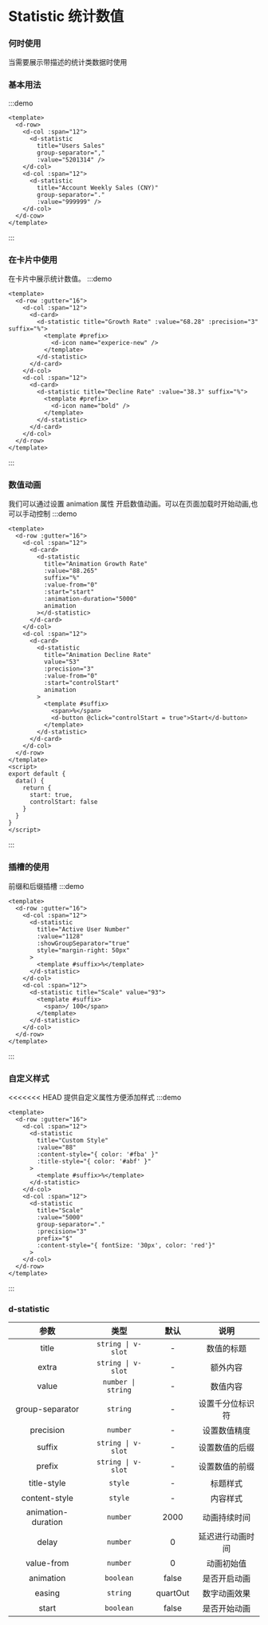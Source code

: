 # Statistic 统计数值

### 何时使用

当需要展示带描述的统计类数据时使用

### 基本用法

:::demo

```vue
<template>
  <d-row>
    <d-col :span="12">
      <d-statistic
        title="Users Sales"
        group-separator=","
        :value="5201314" />
    </d-col>
    <d-col :span="12">
      <d-statistic
        title="Account Weekly Sales (CNY)"
        group-separator="."
        :value="999999" />
    </d-col>
  </d-cow>
</template>
```

:::

### 在卡片中使用

在卡片中展示统计数值。
:::demo

```vue
<template>
  <d-row :gutter="16">
    <d-col :span="12">
      <d-card>
        <d-statistic title="Growth Rate" :value="68.28" :precision="3" suffix="%">
          <template #prefix>
            <d-icon name="experice-new" />
          </template>
        </d-statistic>
      </d-card>
    </d-col>
    <d-col :span="12">
      <d-card>
        <d-statistic title="Decline Rate" :value="38.3" suffix="%">
          <template #prefix>
            <d-icon name="bold" />
          </template>
        </d-statistic>
      </d-card>
    </d-col>
  </d-row>
</template>
```

:::

### 数值动画

我们可以通过设置 animation 属性 开启数值动画。可以在页面加载时开始动画,也可以手动控制
:::demo

```vue
<template>
  <d-row :gutter="16">
    <d-col :span="12">
      <d-card>
        <d-statistic
          title="Animation Growth Rate"
          :value="88.265"
          suffix="%"
          :value-from="0"
          :start="start"
          :animation-duration="5000"
          animation
        ></d-statistic>
      </d-card>
    </d-col>
    <d-col :span="12">
      <d-card>
        <d-statistic
          title="Animation Decline Rate"
          value="53"
          :precision="3"
          :value-from="0"
          :start="controlStart"
          animation
        >
          <template #suffix>
            <span>%</span>
            <d-button @click="controlStart = true">Start</d-button>
          </template>
        </d-statistic>
      </d-card>
    </d-col>
  </d-row>
</template>
<script>
export default {
  data() {
    return {
      start: true,
      controlStart: false
    }
  }
}
</script>
```

:::

### 插槽的使用

前缀和后缀插槽
:::demo

```vue
<template>
  <d-row :gutter="16">
    <d-col :span="12">
      <d-statistic
        title="Active User Number"
        :value="1128"
        :showGroupSeparator="true"
        style="margin-right: 50px"
      >
        <template #suffix>%</template>
      </d-statistic>
    </d-col>
    <d-col :span="12">
      <d-statistic title="Scale" value="93">
        <template #suffix>
          <span>/ 100</span>
        </template>
      </d-statistic>
    </d-col>
  </d-row>
</template>
```

:::

### 自定义样式

<<<<<<< HEAD
提供自定义属性方便添加样式
:::demo

```vue
<template>
  <d-row :gutter="16">
    <d-col :span="12">
      <d-statistic
        title="Custom Style"
        :value="88"
        :content-style="{ color: '#fba' }"
        :title-style="{ color: '#abf' }"
      >
        <template #suffix>%</template>
      </d-statistic>
    </d-col>
    <d-col :span="12">
      <d-statistic
        title="Scale"
        :value="5000"
        group-separator="."
        :precision="3"
        prefix="$"
        :content-style="{ fontSize: '30px', color: 'red'}"
      >
    </d-col>
  </d-row>
</template>
```

:::

### d-statistic

|        参数        |        类型        |   默认   |       说明       |
| :----------------: | :----------------: | :------: | :--------------: |
|       title        | `string \| v-slot` |    -     |    数值的标题    |
|       extra        | `string \| v-slot` |    -     |     额外内容     |
|       value        | `number \| string` |    -     |     数值内容     |
|  group-separator   |      `string`      |    -     | 设置千分位标识符 |
|     precision      |      `number`      |    -     |   设置数值精度   |
|       suffix       | `string \| v-slot` |    -     |  设置数值的后缀  |
|       prefix       | `string \| v-slot` |    -     |  设置数值的前缀  |
|    title-style     |      `style`       |    -     |     标题样式     |
|   content-style    |      `style`       |    -     |     内容样式     |
| animation-duration |      `number`      |   2000   |   动画持续时间   |
|       delay        |      `number`      |    0     | 延迟进行动画时间 |
|     value-from     |      `number`      |    0     |    动画初始值    |
|     animation      |     `boolean`      |  false   |   是否开启动画   |
|       easing       |      `string`      | quartOut |   数字动画效果   |
|       start        |     `boolean`      |  false   |   是否开始动画   |

